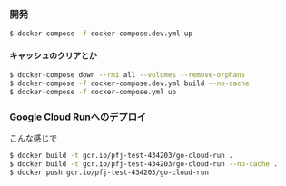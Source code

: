### 開発
```bash
$ docker-compose -f docker-compose.dev.yml up
```

#### キャッシュのクリアとか
```bash
$ docker-compose down --rmi all --volumes --remove-orphans
$ docker-compose -f docker-compose.dev.yml build --no-cache
$ docker-compose -f docker-compose.yml up
```

### Google Cloud Runへのデプロイ
こんな感じで

```bash
$ docker build -t gcr.io/pfj-test-434203/go-cloud-run .
$ docker build -t gcr.io/pfj-test-434203/go-cloud-run --no-cache .
$ docker push gcr.io/pfj-test-434203/go-cloud-run
```
